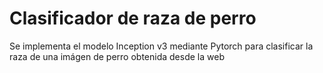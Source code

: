 # Clasificador de raza de perro

Se implementa el modelo Inception v3 mediante Pytorch para clasificar la raza de una imágen de perro obtenida desde la web
